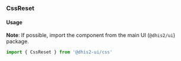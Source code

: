 ### CssReset

#### Usage

**Note**: If possible, import the component from the main UI (`@dhis2/ui`) package.

```js
import { CssReset } from '@dhis2-ui/css'
```
